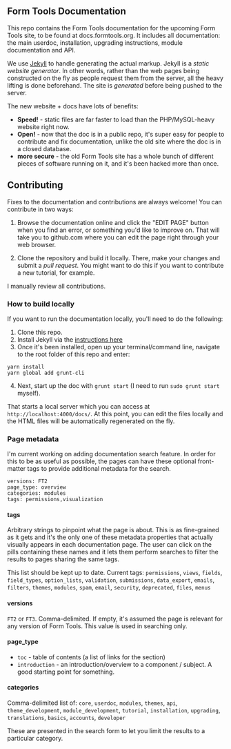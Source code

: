 ## Form Tools Documentation

This repo contains the Form Tools documentation for the upcoming Form Tools site, to be found at docs.formtools.org. It 
includes all documentation: the main userdoc, installation, upgrading instructions, module documentation and API.

We use [Jekyll](http://jekyllrb.com/) to handle generating the actual markup. Jekyll is a *static website generator*. 
In other words, rather than the web pages being constructed on the fly as people request them from the server, all the 
heavy lifting is done beforehand. The site is *generated* before being pushed to the server. 

The new website + docs have lots of benefits:
- **Speed!** - static files are far faster to load than the PHP/MySQL-heavy website right now. 
- **Open!** - now that the doc is in a public repo, it's super easy for people to contribute and fix documentation,
unlike the old site where the doc is in a closed database.
- **more secure** - the old Form Tools site has a whole bunch of different pieces of software running on it, 
and it's been hacked more than once.


## Contributing

Fixes to the documentation and contributions are always welcome! You can contribute in two ways:

1. Browse the documentation online and click the "EDIT PAGE" button when you find an error, or something you'd like to
improve on. That will take you to github.com where you can edit the page right through your web browser.

2. Clone the repository and build it locally. There, make your changes and submit a *pull request*. You might want to 
do this if you want to contribute a new tutorial, for example.

I manually review all contributions.


### How to build locally

If you want to run the documentation locally, you'll need to do the following:

1. Clone this repo.
2. Install Jekyll via the [instructions here](http://jekyllrb.com/docs/installation/)
3. Once it's been installed, open up your terminal/command line, navigate to the root folder of this repo and enter:
```
yarn install 
yarn global add grunt-cli
```

4. Next, start up the doc with `grunt start` (I need to run `sudo grunt start` myself).

That starts a local server which you can access at `http://localhost:4000/docs/`. At this point, you can edit the files
locally and the HTML files will be automatically regenerated on the fly.


### Page metadata 

I'm current working on adding documentation search feature. In order for this to be as useful as possible, the pages can
have these optional front-matter tags to provide additional metadata for the search.

```
versions: FT2
page_type: overview
categories: modules
tags: permissions,visualization
```

#### tags
Arbitrary strings to pinpoint what the page is about. This is as fine-grained as it gets and it's the only one of these 
metadata properties that actually visually appears in each documentation page. The user can click on the pills containing
these names and it lets them perform searches to filter the results to pages sharing the same tags. 

This list should be kept up to date. Current tags: 
`permissions`, `views`, `fields`, `field_types`, `option_lists`, `validation`, `submissions`, `data_export`,
`emails`, `filters`, `themes`, `modules`, `spam`, `email`, `security`, `deprecated`, `files`, `menus`


#### versions
`FT2` or `FT3`. Comma-delimited. If empty, it's assumed the page is relevant for any version of Form Tools. This value
is used in searching only.

#### page_type
- `toc` - table of contents (a list of links for the section)
- `introduction` - an introduction/overview to a component / subject. A good starting point for something.

#### categories
Comma-delimited list of: `core`, `userdoc`, `modules`, `themes`, `api`, `theme_development`, `module_development`, 
`tutorial`, `installation`, `upgrading`, `translations`, `basics`, `accounts`, `developer`

These are presented in the search form to let you limit the results to a particular category.
